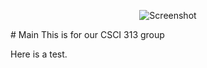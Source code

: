 <p align="center">
  <img src="http://i.imgur.com/eFWpEvb.jpg" alt="Screenshot"/>
</p>
# Main
This is for our CSCI 313 group

Here is a test.

